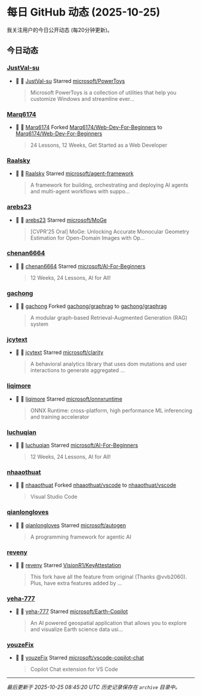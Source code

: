 # 每日 GitHub 动态 (2025-10-25)

我关注用户的今日公开动态 (每20分钟更新)。

## 今日动态

### [JustVal-su](https://github.com/JustVal-su)
- 🌟 👤 [JustVal-su](https://github.com/JustVal-su) Starred [microsoft/PowerToys](https://github.com/microsoft/PowerToys)
  > Microsoft PowerToys is a collection of utilities that help you customize Windows and streamline ever...

### [Marq6174](https://github.com/Marq6174)
- 🍴 👤 [Marq6174](https://github.com/Marq6174) Forked [Marq6174/Web-Dev-For-Beginners](https://github.com/Marq6174/Web-Dev-For-Beginners) to [Marq6174/Web-Dev-For-Beginners](https://github.com/Marq6174/Web-Dev-For-Beginners)
  > 24 Lessons, 12 Weeks, Get Started as a Web Developer

### [Raalsky](https://github.com/Raalsky)
- 🌟 👤 [Raalsky](https://github.com/Raalsky) Starred [microsoft/agent-framework](https://github.com/microsoft/agent-framework)
  > A framework for building, orchestrating and deploying AI agents and multi-agent workflows with suppo...

### [arebs23](https://github.com/arebs23)
- 🌟 👤 [arebs23](https://github.com/arebs23) Starred [microsoft/MoGe](https://github.com/microsoft/MoGe)
  > [CVPR'25 Oral] MoGe: Unlocking Accurate Monocular Geometry Estimation for Open-Domain Images with Op...

### [chenan6664](https://github.com/chenan6664)
- 🌟 👤 [chenan6664](https://github.com/chenan6664) Starred [microsoft/AI-For-Beginners](https://github.com/microsoft/AI-For-Beginners)
  > 12 Weeks, 24 Lessons, AI for All!

### [gachong](https://github.com/gachong)
- 🍴 👤 [gachong](https://github.com/gachong) Forked [gachong/graphrag](https://github.com/gachong/graphrag) to [gachong/graphrag](https://github.com/gachong/graphrag)
  > A modular graph-based Retrieval-Augmented Generation (RAG) system

### [jcytext](https://github.com/jcytext)
- 🌟 👤 [jcytext](https://github.com/jcytext) Starred [microsoft/clarity](https://github.com/microsoft/clarity)
  > A behavioral analytics library that uses dom mutations and user interactions to generate aggregated ...

### [liqimore](https://github.com/liqimore)
- 🌟 👤 [liqimore](https://github.com/liqimore) Starred [microsoft/onnxruntime](https://github.com/microsoft/onnxruntime)
  > ONNX Runtime: cross-platform, high performance ML inferencing and training accelerator

### [luchuqian](https://github.com/luchuqian)
- 🌟 👤 [luchuqian](https://github.com/luchuqian) Starred [microsoft/AI-For-Beginners](https://github.com/microsoft/AI-For-Beginners)
  > 12 Weeks, 24 Lessons, AI for All!

### [nhaaothuat](https://github.com/nhaaothuat)
- 🍴 👤 [nhaaothuat](https://github.com/nhaaothuat) Forked [nhaaothuat/vscode](https://github.com/nhaaothuat/vscode) to [nhaaothuat/vscode](https://github.com/nhaaothuat/vscode)
  > Visual Studio Code

### [qianlongloves](https://github.com/qianlongloves)
- 🌟 👤 [qianlongloves](https://github.com/qianlongloves) Starred [microsoft/autogen](https://github.com/microsoft/autogen)
  > A programming framework for agentic AI

### [reveny](https://github.com/reveny)
- 🌟 👤 [reveny](https://github.com/reveny) Starred [VisionR1/KeyAttestation](https://github.com/VisionR1/KeyAttestation)
  > This fork have all the feature from original (Thanks @vvb2060).  Plus, have extra features added by ...

### [yeha-777](https://github.com/yeha-777)
- 🌟 👤 [yeha-777](https://github.com/yeha-777) Starred [microsoft/Earth-Copilot](https://github.com/microsoft/Earth-Copilot)
  > An AI powered geospatial application that allows you to explore and visualize Earth science data usi...

### [youzeFix](https://github.com/youzeFix)
- 🌟 👤 [youzeFix](https://github.com/youzeFix) Starred [microsoft/vscode-copilot-chat](https://github.com/microsoft/vscode-copilot-chat)
  > Copilot Chat extension for VS Code


---
*最后更新于 2025-10-25 08:45:20 UTC*
*历史记录保存在 `archive` 目录中。*
